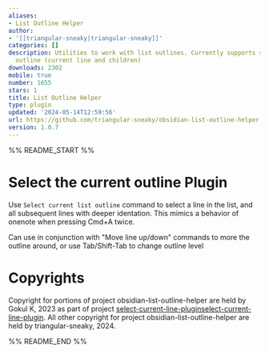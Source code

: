 ```yaml
---
aliases:
- List Outline Helper
author:
- '[[triangular-sneaky|triangular-sneaky]]'
categories: []
description: Utilities to work with list outlines. Currently supports selecting the
  outline (current line and children)
downloads: 2302
mobile: true
number: 1655
stars: 1
title: List Outline Helper
type: plugin
updated: '2024-05-14T12:59:56'
url: https://github.com/triangular-sneaky/obsidian-list-outline-helper
version: 1.0.7
---
```


%% README_START %%

# Select the current outline Plugin

Use `Select current list outline` command to select a line in the list, and all subsequent lines with deeper identation. This mimics a behavior of onenote when pressing Cmd+A twice.

Can use in conjunction with "Move line up/down" commands to more the outline around, or use Tab/Shift-Tab to change outline level

# Copyrights

Copyright for portions of project obsidian-list-outline-helper are held by Gokul K, 2023 as part of project [select-current-line-pluginselect-current-line-plugin](https://github.com/gokulk16/select-current-line-plugin). All other copyright for project obsidian-list-outline-helper are held by triangular-sneaky, 2024.



%% README_END %%